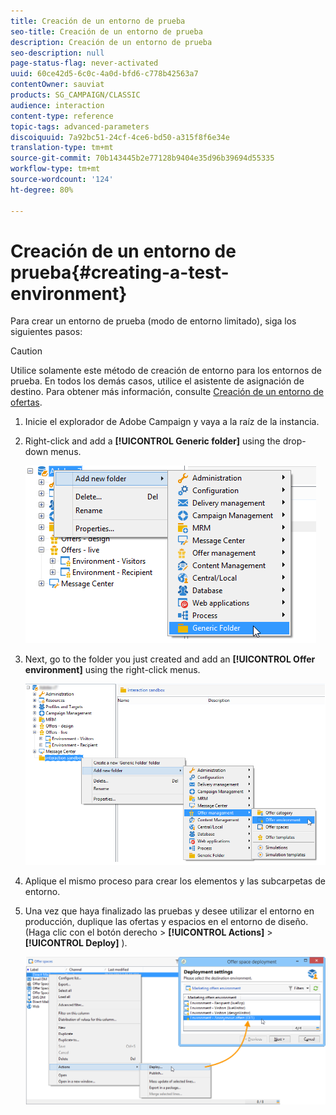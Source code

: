 ```yaml
---
title: Creación de un entorno de prueba
seo-title: Creación de un entorno de prueba
description: Creación de un entorno de prueba
seo-description: null
page-status-flag: never-activated
uuid: 60ce42d5-6c0c-4a0d-bfd6-c778b42563a7
contentOwner: sauviat
products: SG_CAMPAIGN/CLASSIC
audience: interaction
content-type: reference
topic-tags: advanced-parameters
discoiquuid: 7a92bc51-24cf-4ce6-bd50-a315f8f6e34e
translation-type: tm+mt
source-git-commit: 70b143445b2e77128b9404e35d96b39694d55335
workflow-type: tm+mt
source-wordcount: '124'
ht-degree: 80%

---
```



# Creación de un entorno de prueba{#creating-a-test-environment}

Para crear un entorno de prueba (modo de entorno limitado), siga los siguientes pasos:

>[!CAUTION]
>
>Utilice solamente este método de creación de entorno para los entornos de prueba. En todos los demás casos, utilice el asistente de asignación de destino. Para obtener más información, consulte [Creación de un entorno de ofertas](../../interaction/using/live-design-environments.md#creating-an-offer-environment).

1. Inicie el explorador de Adobe Campaign y vaya a la raíz de la instancia.
1. Right-click and add a **[!UICONTROL Generic folder]** using the drop-down menus.

   ![](assets/offer_env_creation_001.png)

1. Next, go to the folder you just created and add an **[!UICONTROL Offer environment]** using the right-click menus.

   ![](assets/offer_env_creation_001bis.png)

1. Aplique el mismo proceso para crear los elementos y las subcarpetas de entorno.
1. Una vez que haya finalizado las pruebas y desee utilizar el entorno en producción, duplique las ofertas y espacios en el entorno de diseño. (Haga clic con el botón derecho > **[!UICONTROL Actions]** > **[!UICONTROL Deploy]** ).

   ![](assets/migration_interaction_5.png)

